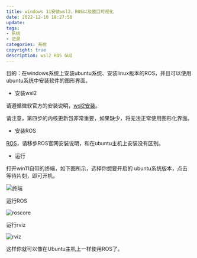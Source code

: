 ```yaml
---
title: windows 11安装wsl2，ROS以及窗口可视化
date: 2022-12-10 18:27:58
update: 
tags:
- 系统
- 记录
categories: 系统
copyright: true
description: wsl2 ROS GUI
---
```

 目的：在windows系统上安装ubuntu系统、安装linux版本的ROS，并且可以使用ubuntu系统中安装软件的图形界面。

- 安装wsl2

请遵循微软官方的安装说明，[wsl2安装](https://learn.microsoft.com/zh-cn/windows/wsl/install-manual)。

请注意，第四步的内核更新包非常重要，如果缺少，将无法正常使用图形化界面。

- 安装ROS

[ROS](http://wiki.ros.org/melodic/Installation/Ubuntu)，请移步ROS官网安装说明，和在ubuntu主机上安装没有区别。

- 运行

 打开win11自带的终端，如下图所示，选择你想要开启的 ubuntu系统版本，点击等待片刻，即可开机。

 ![终端](https://s2.loli.net/2022/12/10/wiFdS25tg1DhAlY.png)

运行ROS

 ![roscore](https://s2.loli.net/2022/12/10/qcGPNrO2jmDbuQJ.png)

运行rviz

 ![rviz](https://s2.loli.net/2022/12/10/nRP29ukhsQi4Sxb.png)

这样你就可以像在Ubuntu主机上一样使用ROS了。